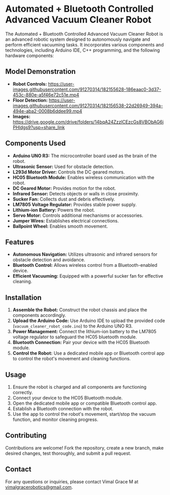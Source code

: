 # Automated + Bluetooth Controlled Advanced Vacuum Cleaner Robot

The Automated + Bluetooth Controlled Advanced Vacuum Cleaner Robot is an advanced robotic system designed to autonomously navigate and perform efficient vacuuming tasks. It incorporates various components and technologies, including Arduino IDE, C++ programming, and the following hardware components:

## Model Demonstration
- **Robot Controls:** https://user-images.githubusercontent.com/91270314/182155628-186eaac0-3d37-453c-880e-a5f46e72c51e.mp4
- **Floor Detection:** https://user-images.githubusercontent.com/91270314/182156538-22d26949-394a-494e-aba2-0008b6ddee99.mp4
- **Images:** https://drive.google.com/drive/folders/14bqA24ZzzlCEzcGs8VBObAG6jPHldgs9?usp=share_link

## Components Used
- **Arduino UNO R3:** The microcontroller board used as the brain of the robot.
- **Ultrasonic Sensor:** Used for obstacle detection.
- **L293d Motor Driver:** Controls the DC geared motors.
- **HC05 Bluetooth Module:** Enables wireless communication with the robot.
- **DC Geared Motor:** Provides motion for the robot.
- **Infrared Sensor:** Detects objects or walls in close proximity.
- **Sucker Fan:** Collects dust and debris effectively.
- **LM7805 Voltage Regulator:** Provides stable power supply.
- **Lithium-ion Battery:** Powers the robot.
- **Servo Motor:** Controls additional mechanisms or accessories.
- **Jumper Wires:** Establishes electrical connections.
- **Ballpoint Wheel:** Enables smooth movement.

## Features
- **Autonomous Navigation:** Utilizes ultrasonic and infrared sensors for obstacle detection and avoidance.
- **Bluetooth Control:** Allows wireless control from a Bluetooth-enabled device.
- **Efficient Vacuuming:** Equipped with a powerful sucker fan for effective cleaning.

## Installation
1. **Assemble the Robot:** Construct the robot chassis and place the components accordingly.
2. **Upload the Arduino Code:** Use Arduino IDE to upload the provided code (`vacuum_cleaner_robot_code.ino`) to the Arduino UNO R3.
3. **Power Management:** Connect the lithium-ion battery to the LM7805 voltage regulator to safeguard the HC05 bluetooth module.
4. **Bluetooth Connection:** Pair your device with the HC05 Bluetooth module.
5. **Control the Robot:** Use a dedicated mobile app or Bluetooth control app to control the robot's movement and cleaning functions.

## Usage
1. Ensure the robot is charged and all components are functioning correctly.
2. Connect your device to the HC05 Bluetooth module.
3. Open the dedicated mobile app or compatible Bluetooth control app.
4. Establish a Bluetooth connection with the robot.
5. Use the app to control the robot's movement, start/stop the vacuum function, and monitor cleaning progress.

## Contributing
Contributions are welcome! Fork the repository, create a new branch, make desired changes, test thoroughly, and submit a pull request.

## Contact
For any questions or inquiries, please contact Vimal Grace M at vimalgracerobotics@gmail.com.
